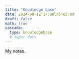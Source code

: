 ```yaml
---
title: "Knowledge base"
date: 2024-09-12T17:08:45+02:00
draft: false
math: true
cascade:
  type: knowledgebase
  # type: docs
---
```


My notes.
